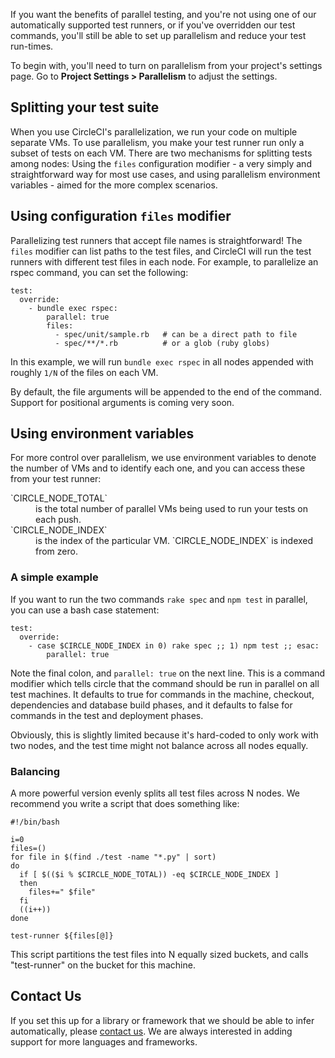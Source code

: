   If you want the benefits of parallel testing, and you're not
  using one of our automatically supported test runners, or if
  you've overridden our test commands, you'll still be able to set up parallelism and reduce your test run-times.

  To begin with, you'll need to turn on parallelism from your project's settings page.
  Go to **Project Settings > Parallelism** to adjust the settings.

## Splitting your test suite

  When you use CircleCI's parallelization, we run your code on multiple separate VMs.
  To use parallelism, you make your test runner run only a subset of tests on each VM.
  There are two mechanisms for splitting tests among nodes:  Using the `files`
  configuration modifier - a very simply and straightforward way for most use cases, and
  using parallelism environment variables - aimed for the more complex scenarios.

## Using configuration `files` modifier

  Parallelizing test runners that accept file names is straightforward!  The `files` modifier
  can list paths to the test files, and CircleCI will run the test runners with different test files in each node.
  For example, to parallelize an rspec command, you can set the following:

```
test:
  override:
    - bundle exec rspec:
        parallel: true
        files:
          - spec/unit/sample.rb   # can be a direct path to file
          - spec/**/*.rb          # or a glob (ruby globs)
```

  In this example, we will run `bundle exec rspec` in all nodes appended with
  roughly `1/N` of the files on each VM.

  By default, the file arguments will be appended to the end of the command.
  Support for positional arguments is coming very soon.

## Using environment variables

  For more control over parallelism, we use environment variables to denote the number of VMs and to identify each one, and you can access these from your test runner:

<dl>
  <dt>
    `CIRCLE_NODE_TOTAL`
  </dt>
  <dd>
    is the total number of parallel VMs being used to run your tests on each push.
  </dd>
  <dt>
    `CIRCLE_NODE_INDEX`
  </dt>
  <dd>
    is the index of the particular VM.
    `CIRCLE_NODE_INDEX`
    is indexed from zero.
  </dd>
</dl>

### A simple example

  If you want to run the two commands
  `rake spec`
  and
  `npm test`
  in parallel, you can use a bash case statement:

```
test:
  override:
    - case $CIRCLE_NODE_INDEX in 0) rake spec ;; 1) npm test ;; esac:
        parallel: true
```

  Note the final colon, and
  `parallel: true`
  on the next line.
  This is a command modifier which tells circle that the command should be run in parallel on all test machines. It defaults to true for commands in the machine, checkout, dependencies and database build phases, and it defaults to false for commands in the test and deployment phases.

  Obviously, this is slightly limited because it's hard-coded to
  only work with two nodes, and the test time might not balance
  across all nodes equally.

### Balancing

  A more powerful version evenly splits all test files across N nodes. We recommend you write a script that does something like:

```
#!/bin/bash

i=0
files=()
for file in $(find ./test -name "*.py" | sort)
do
  if [ $(($i % $CIRCLE_NODE_TOTAL)) -eq $CIRCLE_NODE_INDEX ]
  then
    files+=" $file"
  fi
  ((i++))
done

test-runner ${files[@]}
```

  This script partitions the test files into N equally sized buckets, and calls "test-runner" on the bucket for this machine.

## Contact Us

  If you set this up for a library or framework that we should be
  able to infer automatically, please
  [contact us](mailto:sayhi@circleci.com).
  We are always interested in adding support for more languages and frameworks.